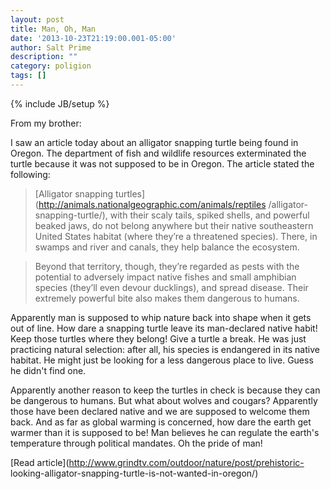 ```yaml
---
layout: post
title: Man, Oh, Man
date: '2013-10-23T21:19:00.001-05:00'
author: Salt Prime
description: ""
category: poligion
tags: []
---
```

{% include JB/setup %}

From my brother:

I saw an article today about an alligator snapping turtle being found
in Oregon. The department of fish and wildlife resources exterminated
the turtle because it was not supposed to be in Oregon. The article
stated the following:

>[Alligator snapping turtles](http://animals.nationalgeographic.com/animals/reptiles
/alligator-snapping-turtle/), with their scaly tails, spiked shells,
and powerful beaked jaws, do not belong anywhere but their native
southeastern United States habitat (where they’re a threatened
species). There, in swamps and river and canals, they help balance the
ecosystem.

>Beyond that territory, though, they’re regarded as pests with the
potential to adversely impact native fishes and small amphibian
species (they’ll even devour ducklings), and spread disease. Their
extremely powerful bite also makes them dangerous to humans.

Apparently man is supposed to whip nature back into shape when it gets
out of line. How dare a snapping turtle leave its man-declared native
habit! Keep those turtles where they belong! Give a turtle a break. He
was just practicing natural selection: after all, his species is
endangered in its native habitat. He might just be looking for a less
dangerous place to live. Guess he didn't find one.

Apparently another reason to keep the turtles in check is because they
can be dangerous to humans. But what about wolves and cougars?
Apparently those have been declared native and we are supposed to
welcome them back. And as far as global warming is concerned, how dare
the earth get warmer than it is supposed to be! Man believes he can
regulate the earth's temperature through political mandates. Oh the
pride of man!

[Read article](http://www.grindtv.com/outdoor/nature/post/prehistoric-
looking-alligator-snapping-turtle-is-not-wanted-in-oregon/)

